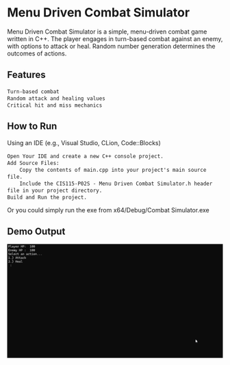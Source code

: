 # Menu Driven Combat Simulator

Menu Driven Combat Simulator is a simple, menu-driven combat game written in C++. The player engages in turn-based combat against an enemy, with options to attack or heal. Random number generation determines the outcomes of actions.

## Features

    Turn-based combat
    Random attack and healing values
    Critical hit and miss mechanics

## How to Run
Using an IDE (e.g., Visual Studio, CLion, Code::Blocks)

    Open Your IDE and create a new C++ console project.
    Add Source Files:
        Copy the contents of main.cpp into your project's main source file.
        Include the CIS115-P02S - Menu Driven Combat Simulator.h header file in your project directory.
    Build and Run the project.

Or you could simply run the exe from x64/Debug/Combat Simulator.exe 


## Demo Output

![Sim Demo](./demo.gif)
